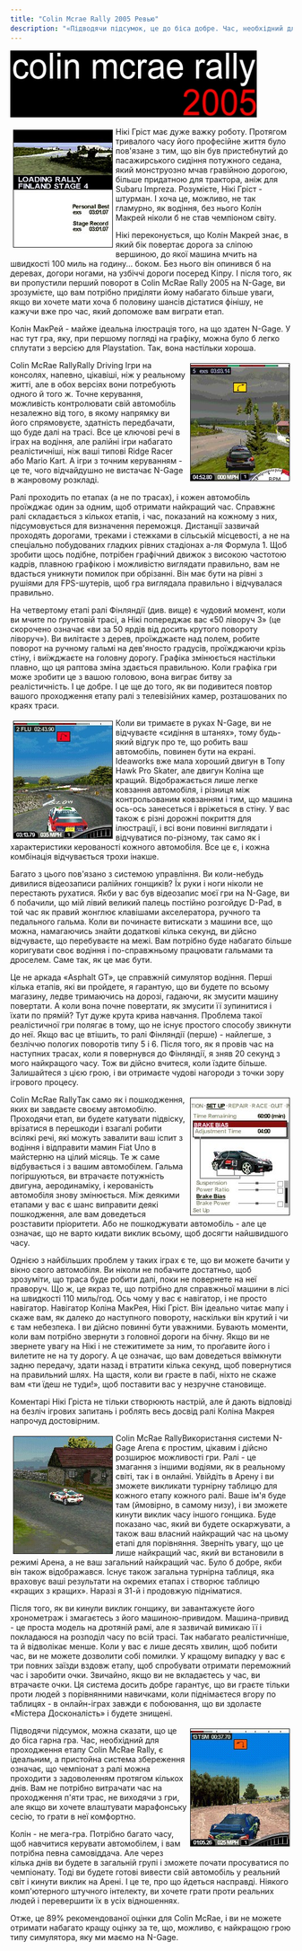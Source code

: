 ```yaml
---
title: "Colin Mcrae Rally 2005 Ревью"
description: "«Підводячи підсумок, це до біса добре. Час, необхідний для проходження етапу Colin McRae Rally, є ідеальним, а пристойна система збереження означає, що проходження ралійного чемпіонату - це задоволення, яке можна отримати за кілька днів». -- All About N-Gage"
---
```


![Colin McRae Rally 2005](/n-gage/articles/colin_banner.jpg)

<img alt="Colin McRae Rally" src="/n-gage/articles/Colin100.jpg" vspace="5" hspace="5" border="1" align="left">

Нікі Гріст має дуже важку роботу. Протягом тривалого часу його професійне життя було пов'язане з тим, що він був пристебнутий до пасажирського сидіння потужного седана, який монструозно мчав гравійною дорогою, більше придатною для трактора, аніж для Subaru Impreza. Розумієте, Нікі Гріст - штурман. І хоча це, можливо, не так гламурно, як водіння, без нього Колін Макрей ніколи б не став чемпіоном світу.

Нікі переконується, що Колін Макрей знає, в який бік повертає дорога за сліпою вершиною, до якої машина мчить на швидкості 100 миль на годину... боком. Без нього він опинився б на деревах, догори ногами, на узбіччі дороги посеред Кіпру. І після того, як ви пропустили перший поворот в Colin McRae Rally 2005 на N-Gage, ви зрозумієте, що вам потрібно приділяти йому набагато більше уваги, якщо ви хочете мати хоча б половину шансів дістатися фінішу, не кажучи вже про час, який допоможе вам виграти етап.

Колін МакРей - майже ідеальна ілюстрація того, на що здатен N-Gage. У нас тут гра, яку, при першому погляді на графіку, можна було б легко сплутати з версією для Playstation. Так, вона настільки хороша.

<img alt="Colin McRae Rally" src="/n-gage/articles/Colin103.jpg" vspace="5" hspace="5" border="1" align="right">

Colin McRae RallyRally Driving Ігри на консолях, напевно, цікавіші, ніж у реальному житті, але в обох версіях вони потребують одного й того ж. Точне керування, можливість контролювати свій автомобіль незалежно від того, в якому напрямку ви його спрямовуєте, здатність передбачати, що буде далі на трасі. Все це ключові речі в іграх на водіння, але ралійні ігри набагато реалістичніші, ніж ваші типові Ridge Racer або Mario Kart. А ігри з точним керуванням - це те, чого відчайдушно не вистачає N-Gage в жанровому розкладі.

Ралі проходить по етапах (а не по трасах), і кожен автомобіль проїжджає один за одним, щоб отримати найкращий час. Справжнє ралі складається з кількох етапів, і час, показаний на кожному з них, підсумовується для визначення переможця. Дистанції зазвичай проходять дорогами, треками і стежками в сільській місцевості, а не на спеціально побудованих гладких рівних стадіонах а-ля Формула 1. Щоб зробити щось подібне, потрібен графічний движок з високою частотою кадрів, плавною графікою і можливістю виглядати правильно, вам не вдасться уникнути помилок при обрізанні. Він має бути на рівні з рушіями для FPS-шутерів, щоб гра виглядала правильно і відчувалася правильно.

На четвертому етапі ралі Фінляндії (див. вище) є чудовий момент, коли ви мчите по ґрунтовій трасі, а Нікі попереджає вас «50 ліворуч 3» (це скорочено означає «ви за 50 ярдів від досить крутого повороту ліворуч»). Ви вилітаєте з дерев, проїжджаєте над полем, робите поворот на ручному гальмі на дев'яносто градусів, проїжджаючи крізь стіну, і виїжджаєте на головну дорогу. Графіка змінюється настільки плавно, що ця раптова зміна здається правильною. Коли графіка гри може зробити це з вашою головою, вона виграє битву за реалістичність. І це добре. І це ще до того, як ви подивитеся повтор вашого проходження етапу ралі з телевізійних камер, розташованих по краях траси.

<img alt="Colin McRae Rally" src="/n-gage/articles/colin21.jpg" vspace="5" hspace="5" border="1" align="left">

Коли ви тримаєте в руках N-Gage, ви не відчуваєте «сидіння в штанях», тому будь-який відгук про те, що робить ваш автомобіль, повинен бути на екрані. Ideaworks вже мала хороший двигун в Tony Hawk Pro Skater, але двигун Коліна ще кращий. Відображається лише легке ковзання автомобіля, і різниця між контрольованим ковзанням і тим, що машина ось-ось занесеться і вріжеться в стіну. У вас також є різні дорожні покриття для ілюстрації, і всі вони повинні виглядати і відчуватися по-різному, так само як і характеристики керованості кожного автомобіля. Все це є, і кожна комбінація відчувається трохи інакше.

Багато з цього пов'язано з системою управління. Ви коли-небудь дивилися відеозаписи ралійних гонщиків? Їх руки і ноги ніколи не перестають рухатися. Якби у вас був відеозапис моєї гри на N-Gage, ви б побачили, що мій лівий великий палець постійно розгойдує D-Pad, в той час як правий жонглює клавішами акселератора, ручного та педального гальма. Коли ви починаєте витискати з машини все, що можна, намагаючись знайти додаткові кілька секунд, ви дійсно відчуваєте, що перебуваєте на межі. Вам потрібно буде набагато більше коригувати своє водіння і по-справжньому працювати гальмами та дроселем. Саме так, як це має бути.

Це не аркада «Asphalt GT», це справжній симулятор водіння. Перші кілька етапів, які ви пройдете, я гарантую, що ви будете по всьому магазину, ледве тримаючись на дорозі, гадаючи, як змусити машину повертати. А коли вона почне повертати, як змусити її зупинитися і їхати по прямій? Тут дуже крута крива навчання. Проблема такої реалістичної гри полягає в тому, що не існує простого способу звикнути до неї. Якщо вас це втішить, то ралі Фінляндії (перше) - найлегше, з безліччю пологих поворотів типу 5 і 6. Після того, як я провів час на наступних трасах, коли я повернувся до Фінляндії, я зняв 20 секунд з мого найкращого часу. Тож ви дійсно вчитеся, коли їздите більше. Залишайтеся з цією грою, і ви отримаєте чудові нагороди з точки зору ігрового процесу.

<img alt="Colin McRae Rally" src="/n-gage/articles/Colin102.jpg" vspace="5" hspace="5" border="1" align="right">

Colin McRae RallyТак само як і пошкодження, яких ви завдаєте своєму автомобілю. Проходячи етап, ви будете катувати підвіску, врізатися в перешкоди і взагалі робити всілякі речі, які можуть завалити ваш іспит з водіння і відправити мамин Fiat Uno в майстерню на цілий місяць. Те ж саме відбувається і з вашим автомобілем. Гальма погіршуються, ви втрачаєте потужність двигуна, аеродинаміку, і керованість автомобіля знову змінюється. Між деякими етапами у вас є шанс виправити деякі пошкодження, але вам доведеться розставити пріоритети. Або не пошкоджувати автомобіль - але це означає, що не варто кидати виклик всьому, щоб досягти найшвидшого часу.

Однією з найбільших проблем у таких іграх є те, що ви можете бачити у вікно свого автомобіля. Ви ніколи не побачите достатньо, щоб зрозуміти, що траса буде робити далі, поки не повернете на неї праворуч. Що ж, це якраз те, що потрібно для справжньої машини в лісі на швидкості 110 миль/год. Ось чому у вас є навігатор, і не просто навігатор. Навігатор Коліна МакРея, Нікі Гріст. Він ідеально читає мапу і скаже вам, як далеко до наступного повороту, наскільки він крутий і чи є там небезпека. І ви дійсно повинні бути уважними. Бувають моменти, коли вам потрібно звернути з головної дороги на бічну. Якщо ви не звернете увагу на Нікі і не стежитимете за ним, то проґавите його і вилетите не на ту дорогу. А це означає, що вам доведеться ввімкнути задню передачу, здати назад і втратити кілька секунд, щоб повернутися на правильний шлях. На щастя, коли ви граєте в пабі, ніхто не скаже вам «ти їдеш не туди!», щоб поставити вас у незручне становище.

Коментарі Нікі Гріста не тільки створюють настрій, але й дають відповіді на безліч ігрових запитань і роблять весь досвід ралі Коліна Макрея напрочуд достовірним.

<img alt="Colin McRae Rally" src="/n-gage/articles/colin19.jpg" vspace="5" hspace="5" border="1" align="left">

Colin McRae RallyВикористання системи N-Gage Arena є простим, цікавим і дійсно розширює можливості гри. Ралі - це змагання з іншими водіями, як в реальному світі, так і в онлайні. Увійдіть в Арену і ви зможете викликати турнірну таблицю для кожного етапу кожного ралі. Ваше ім'я буде там (ймовірно, в самому низу), і ви зможете кинути виклик часу іншого гонщика. Буде показано час, який ви будете оскаржувати, а також ваш власний найкращий час на цьому етапі для порівняння. Зверніть увагу, що це лише найкращий час, який ви встановили в режимі Арена, а не ваш загальний найкращий час. Було б добре, якби він також відображався. Існує також загальна турнірна таблиця, яка враховує ваші результати на окремих етапах і створює таблицю «кращих з кращих». Наразі я 31-й і продовжую підніматися.

Після того, як ви кинули виклик гонщику, ви завантажуєте його хронометраж і змагаєтесь з його машиною-привидом. Машина-привид - це проста модель на дротяній рамі, але я зазвичай вимикаю її і покладаюся на розподіл часу по всій трасі. Так набагато реалістичніше, та й відволікає менше. Коли у вас є лише десять хвилин, щоб побити час, ви не можете дозволити собі помилки. У кращому випадку у вас є три повних заїзди вздовж етапу, щоб спробувати отримати переможний час і заробити очки. Звичайно, якщо ви не вкладаєтесь у час, ви втрачаєте очки. Ця система досить добре гарантує, що ви граєте тільки проти людей з порівнянними навичками, коли піднімаєтеся вгору по таблицях - в онлайн-іграх завжди є побоювання, що ви здолаєте «Містера Досконалість» і будете знищені.

<img alt="Colin McRae Rally" src="/n-gage/articles/colin16.jpg" vspace="5" hspace="5" border="1" align="right">

Підводячи підсумок, можна сказати, що це до біса гарна гра. Час, необхідний для проходження етапу Colin McRae Rally, є ідеальним, а пристойна система збереження означає, що чемпіонат з ралі можна проходити з задоволенням протягом кількох днів. Вам не потрібно витрачати час на проходження п'яти трас, не виходячи з гри, але якщо ви хочете влаштувати марафонську сесію, то грати в неї комфортно.

Колін - не мега-гра. Потрібно багато часу, щоб навчитися керувати автомобілем, і вам потрібна певна самовіддача. Але через кілька днів ви будете в загальній групі і зможете почати просуватися по чемпіонату. Тоді ви будете готові вивести свій автомобіль у реальний світ і кинути виклик на Арені. І це те, про що йдеться насправді. Ніякого комп'ютерного штучного інтелекту, ви хочете грати проти реальних людей і перевершити їх в усіх відношеннях.

Отже, це 89% рекомендованої оцінки для Colin McRae, і ви не можете отримати набагато кращу оцінку за те, що, можливо, є найкращою грою типу симулятора, яку ми маємо на N-Gage.